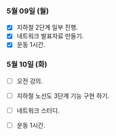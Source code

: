 ### 5월 09일 (월)
- [x] 지하철 2단계 일부 진행. 
- [x] 네트워크 발표자료 만들기. 
- [x] 운동 1시간.

### 5월 10일 (화)
- [ ] 오전 강의.
- [ ] 지하철 노선도 3단계 기능 구현 하기.
- [ ] 네트워크 스터디.
- [ ] 운동 1시간.

